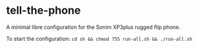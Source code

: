 tell-the-phone
==============

A minimal libre configuration for the Sonim XP3plus rugged flip phone.

To start the configuration:
```cd sh && chmod 755 run-all.sh && ./run-all.sh``` 
